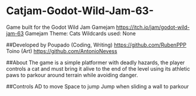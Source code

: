 # Catjam-Godot-Wild-Jam-63-
Game built for the Godot Wild Jam Gamejam
https://itch.io/jam/godot-wild-jam-63
Gamejam Theme: Cats
Wildcards used: None

##Developed by
Poupado (Coding, Writing)
https://github.com/RubenPPP
Toino (Art)
https://github.com/AntonioNevess

##About
The game is a simple platformer with deadly hazards, the player controls a cat
and must bring it alive to the end of the level using its athletic paws to
parkour around terrain while avoiding danger.

##Controls
AD to move
Space to jump
Jump when sliding a wall to parkour
